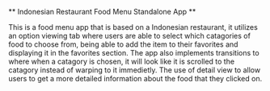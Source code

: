 ** Indonesian Restaurant Food Menu Standalone App **

This is a food menu app that is based on a Indonesian restaurant, it utilizes an option viewing tab where users are able to select which catagories of food to choose from, 
being able to add the item to their favorites and displaying it in the favorites section. The app also implements transitions to where when a catagory is chosen, it will look
like it is scrolled to the catagory instead of warping to it immedietly. The use of detail view to allow users to get a more detailed information about the food that they clicked on.
